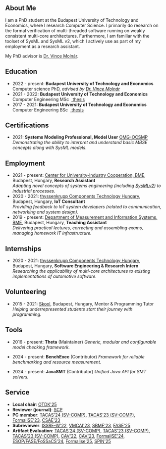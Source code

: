 ## <i class="fas fa-user fa-fw"></i> About Me
I am a PhD student at the Budapest University of Technology and Economics, where I research Computer Science. I primarily do research on the formal verification of multi-threaded software running on weakly consistent multi-core architectures. Furthermore, I am familiar with the toolset of SysML and SysML v2, which I actively use as part of my employment as a research assistant. 

My PhD advisor is [Dr. Vince Molnár](https://mit.bme.hu/~molnarv).

## <i class="fas fa-graduation-cap fa-fw"></i> Education
- 2022 - present: **Budapest University of Technology and Economics**  
  Computer science PhD, _advised by [Dr. Vince Molnár](http://mit.bme.hu/~molnarv/)_
- 2021 - 2022: **Budapest University of Technology and Economics**  
  Computer Engineering MSc &nbsp;[<i class="fas fa-file-alt"></i>&nbsp;thesis](publications/mscthesis22.pdf)
- 2017 - 2021: **Budapest University of Technology and Economics**  
  Computer Engineering BSc &nbsp;[<i class="fas fa-file-alt"></i>&nbsp;thesis](publications/bscthesis20.pdf)

## <i class="fas fa-star fa-fw"></i> Certifications  
- 2021: **Systems Modeling Professional, Model User** [OMG-OCSMP](https://www.omg.org/ocsmp/)  
  _Demonstrating the ability to interpret and understand basic MBSE concepts along with SysML models_.

## <i class="fas fa-briefcase fa-fw"></i> Employment

- 2021 - present: [Center for University-Industry Cooperation, BME](https://fiek.bme.hu/english/), Budapest, Hungary, **Research Assistant**  
  _Adapting novel concepts of systems engineering (including [SysMLv2](https://www.omgsysml.org/SysML-2.htm)) to industrial processes._  
- 2020 - 2021: [thyssenkrupp Components Technology Hungary](https://www.thyssenkrupp.hu/hu/), Budapest, Hungary, **IoT Consultant**    
  _Providing feedback to IoT system developers (related to communication, networking and system design)._  
- 2019 - present: [Department of Measurement and Information Systems, BME](http://www.mit.bme.hu/eng/), Budapest, Hungary, **Teaching Assistant**  
  _Delivering practical lectures, correcting and assembling exams, managing homework IT infrastructure._    

## <i class="fas fa-globe fa-fw"></i> Internships

- 2020 - 2021: [thyssenkrupp Components Technology Hungary](https://www.thyssenkrupp.hu/hu/), Budapest, Hungary, **Software Engineering & Research Intern**  
  _Researching the applicability of multi-core architectures to existing implementations of automotive software._ 

## <i class="fas fa-handshake fa-fw"></i> Volunteering

- 2015 - 2021: [Skool](https://skool.org.hu/), Budapest, Hungary, Mentor & Programming Tutor  
  _Helping underrepresented students start their journey with programming._

## <i class="fas fa-desktop fa-fw"></i> Tools
- 2016 - present: **Theta** [<i class="fab fa-github"></i>](https://github.com/ftsrg/theta) (Maintainer)
  _Generic, modular and configurable model checking framework._

- 2024 - present: **BenchExec** [<i class="fab fa-github"></i>](https://github.com/sosy-lab/benchexec) (Contributor)
  _Framework for reliable benchmarking and resource measurement._

- 2024 - present: **JavaSMT** [<i class="fab fa-github"></i>](https://github.com/sosy-lab/java-smt) (Contributor)
  _Unified Java API for SMT solvers._

<!-- ## <i class="fas fa-file-alt fa-fw"></i> Selected Publications -->

## <i class="fas fa-university fa-fw"></i> Service
- **Local chair**: [OTDK'25](https://otdk25.vik.bme.hu/)
- **Reviewer (journal)**: [SCP](https://www.elsevier.marketing/journal/Science-of-Computer-Programming)
- **PC member**: [TACAS'24 (SV-COMP)](https://sv-comp.sosy-lab.org/2024/), [TACAS'23 (SV-COMP)](https://sv-comp.sosy-lab.org/2023/), [FormaliSE'23](https://formalise2023.github.io/), [CSAE'23](https://www.csaeconf.org/2023)
- **Subreviewer**: [ISSRE-W'22](https://issre2022.github.io/), [VMCAI'23](https://vmcai-2023.github.io/), [SBMF'23](https://sbmf23.ufam.edu.br/), [FASE'25](https://etaps.org/2025/conferences/fase/)
- **Artifact Evaluation**: [TACAS'24 (SV-COMP)](https://sv-comp.sosy-lab.org/2024/), [TACAS'23 (SV-COMP)](https://sv-comp.sosy-lab.org/2023/), [TACAS'23 (SV-COMP)](https://sv-comp.sosy-lab.org/2022/), [CAV'22](http://i-cav.org/2022/), [CAV'23](http://i-cav.org/2023/), [FormaliSE'24](https://formalise2024.github.io/), [ESOP/FASE/FoSSaCS'24](https://etaps.org/2024/), [Formalise'25](https://conf.researchr.org/home/Formalise-2025), [SPIN'25](https://spin-web.github.io/SPIN2025)
